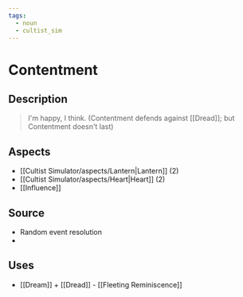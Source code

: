```yaml
---
tags:
  - noun
  - cultist_sim
---
```


# Contentment

## Description

> I'm happy, I think. (Contentment defends against [[Dread]]; but Contentment doesn't last)

## Aspects
- [[Cultist Simulator/aspects/Lantern|Lantern]] (2)
- [[Cultist Simulator/aspects/Heart|Heart]] (2)
- [[Influence]]
## Source
- Random event resolution
- 
## Uses
- [[Dream]] + [[Dread]] - [[Fleeting Reminiscence]]